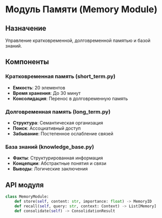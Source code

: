 # Модуль Памяти (Memory Module)

## Назначение
Управление кратковременной, долговременной памятью и базой знаний.

## Компоненты

### Кратковременная память (short_term.py)
- **Емкость**: 20 элементов
- **Время хранения**: До 30 минут
- **Консолидация**: Перенос в долговременную память

### Долговременная память (long_term.py)
- **Структура**: Семантическая организация
- **Поиск**: Ассоциативный доступ
- **Забывание**: Постепенное ослабление связей

### База знаний (knowledge_base.py)
- **Факты**: Структурированная информация
- **Концепции**: Абстрактные понятия и связи
- **Выводы**: Логические заключения

## API модуля

```python
class MemoryModule:
    def store(self, content: str, importance: float) -> MemoryID
    def recall(self, query: str, context: Context) -> List[Memory]
    def consolidate(self) -> ConsolidationResult